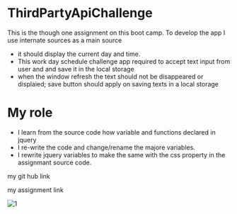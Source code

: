# ThirdPartyApiChallenge
This is the though one assignment on this boot camp. To develop the app I use internate sources as a main source
* it should display the current day and time.
* This work day schedule challenge app required to accept text input from user and and save it in the local storage
* when the window refresh the text should not be disappeared or displaied; save button should apply on saving texts in a local storage
# My role
* I learn from the source code how variable and functions declared in jquery
* I re-write the code and change/rename the majore variables.
* I rewrite jquery variables to make the same with the css property in the assignmant source code.

my git hub link

my assignment link








![1](https://user-images.githubusercontent.com/90818220/142804411-6bc36524-825a-4e4c-b750-7d6dc448d084.JPG)
